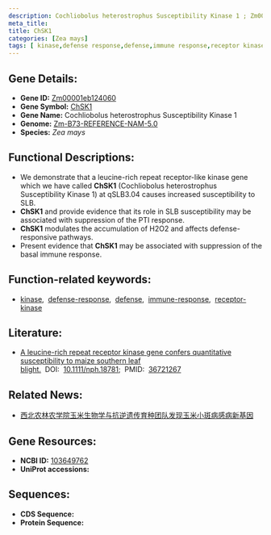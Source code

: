 ```yaml
---
description: Cochliobolus heterostrophus Susceptibility Kinase 1 ; Zm00001eb124060 ; Zea mays
meta_title:
title: ChSK1
categories: [Zea mays]
tags: [ kinase,defense response,defense,immune response,receptor kinase ]
---
```


## Gene Details:
- **Gene ID:**	[Zm00001eb124060](https://www.maizegdb.org/gene_center/gene/Zm00001eb124060)
- **Gene Symbol:** <u>ChSK1</u>
- **Gene Name:** Cochliobolus heterostrophus Susceptibility Kinase 1
- **Genome:** [Zm-B73-REFERENCE-NAM-5.0](https://www.maizegdb.org/genome/assembly/Zm-B73-REFERENCE-NAM-5.0)
- **Species:** *Zea mays*

## Functional Descriptions:
   - We demonstrate that a leucine-rich repeat receptor-like kinase gene which we have called **ChSK1** (Cochliobolus heterostrophus Susceptibility Kinase 1) at qSLB3.04 causes increased susceptibility to SLB.
   - **ChSK1** and provide evidence that its role in SLB susceptibility may be associated with suppression of the PTI response.
   - **ChSK1** modulates the accumulation of H2O2 and affects defense-responsive pathways.
   - Present evidence that **ChSK1** may be associated with suppression of the basal immune response.

## Function-related keywords:
- [kinase](/tags/kinase/),&nbsp;&nbsp;[defense-response](/tags/defense-response/),&nbsp;&nbsp;[defense](/tags/defense/),&nbsp;&nbsp;[immune-response](/tags/immune-response/),&nbsp;&nbsp;[receptor-kinase](/tags/receptor-kinase/)

## Literature:
   - [A leucine-rich repeat receptor kinase gene confers quantitative susceptibility to maize southern leaf blight.]( https://nph.onlinelibrary.wiley.com/doi/10.1111/nph.18781)&nbsp;&nbsp;DOI:&nbsp;&nbsp;[10.1111/nph.18781](https://nph.onlinelibrary.wiley.com/doi/10.1111/nph.18781);&nbsp;&nbsp;PMID:&nbsp;&nbsp;[36721267](https://pubmed.ncbi.nlm.nih.gov/36721267/)

## Related News:
   - [西北农林农学院玉米生物学与抗逆遗传育种团队发现玉米小斑病感病新基因](https://mp.weixin.qq.com/s?__biz=MzIyOTY2NDYyNQ==&mid=2247564904&idx=6&sn=b0ba6f76d25f5eb3f8cb21ea2076933e&chksm=e8bc8c76dfcb0560be6440b119d114e8c1e3349dddaf7c9b591f0e08e263c3c3c4c00970d085&scene=27#wechat_redirect)

## Gene Resources:
- **NCBI ID:** [103649762](https://www.ncbi.nlm.nih.gov/gene/?term=103649762)
- **UniProt accessions:** [](https://www.uniprot.org/uniprotkb//entry)



## Sequences:
- **CDS Sequence:**
- **Protein Sequence:**
